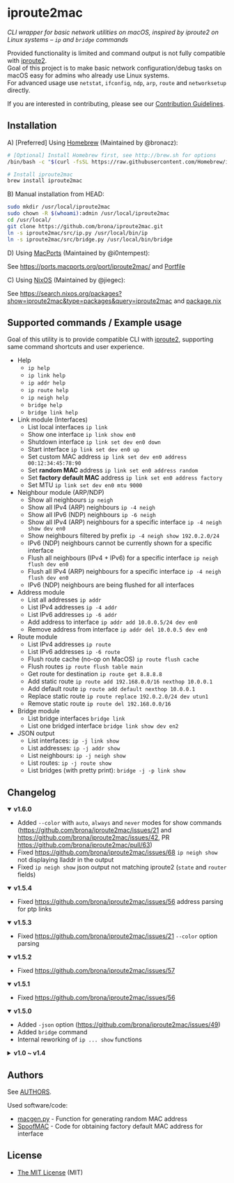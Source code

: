 iproute2mac
===========

*CLI wrapper for basic network utilities on macOS, inspired by iproute2 on Linux systems – `ip` and `bridge` commands*

Provided functionality is limited and command output is not fully compatible with [iproute2].\
Goal of this project is to make basic network configuration/debug tasks on macOS easy for admins who already use Linux systems.\
For advanced usage use `netstat`, `ifconfig`, `ndp`, `arp`, `route` and `networksetup` directly.

If you are interested in contributing, please see our [Contribution Guidelines](./CONTRIBUTING.md).

## Installation

A) [Preferred] Using [Homebrew](http://brew.sh) (Maintained by @bronacz):

```bash
# [Optional] Install Homebrew first, see http://brew.sh for options
/bin/bash -c "$(curl -fsSL https://raw.githubusercontent.com/Homebrew/install/HEAD/install.sh)"

# Install iproute2mac
brew install iproute2mac
```

B) Manual installation from HEAD:

```bash
sudo mkdir /usr/local/iproute2mac
sudo chown -R $(whoami):admin /usr/local/iproute2mac
cd /usr/local/
git clone https://github.com/brona/iproute2mac.git
ln -s iproute2mac/src/ip.py /usr/local/bin/ip
ln -s iproute2mac/src/bridge.py /usr/local/bin/bridge
```

D) Using [MacPorts](https://www.macports.org/) (Maintained by @i0ntempest):

See https://ports.macports.org/port/iproute2mac/ and [Portfile](https://github.com/macports/macports-ports/blob/master/net/iproute2mac/Portfile)

C) Using [NixOS](https://nixos.org/) (Maintained by @jiegec):

See https://search.nixos.org/packages?show=iproute2mac&type=packages&query=iproute2mac and [package.nix](https://github.com/NixOS/nixpkgs/blob/master/pkgs/by-name/ip/iproute2mac/package.nix)


## Supported commands / Example usage

Goal of this utility is to provide compatible CLI with [iproute2], supporting same command shortcuts and user experience.

* Help
  * `ip help`
  * `ip link help`
  * `ip addr help`
  * `ip route help`
  * `ip neigh help`
  * `bridge help`
  * `bridge link help`
* Link module (Interfaces)
  * List local interfaces `ip link`
  * Show one interface `ip link show en0`
  * Shutdown interface `ip link set dev en0 down`
  * Start interface `ip link set dev en0 up`
  * Set custom MAC address `ip link set dev en0 address 00:12:34:45:78:90`
  * Set **random MAC** address `ip link set en0 address random`
  * Set **factory default MAC** address `ip link set en0 address factory`
  * Set MTU `ip link set dev en0 mtu 9000`
* Neighbour module (ARP/NDP)
  * Show all neighbours `ip neigh`
  * Show all IPv4 (ARP) neighbours `ip -4 neigh`
  * Show all IPv6 (NDP) neighbours `ip -6 neigh`
  * Show all IPv4 (ARP) neighbours for a specific interface `ip -4 neigh show dev en0`
  * Show neighbours filtered by prefix `ip -4 neigh show 192.0.2.0/24`
  * IPv6 (NDP) neighbours cannot be currently shown for a specific interface
  * Flush all neighbours (IPv4 + IPv6) for a specific interface `ip neigh flush dev en0`
  * Flush all IPv4 (ARP) neighbours for a specific interface `ip -4 neigh flush dev en0`
  * IPv6 (NDP) neighbours are being flushed for all interfaces
* Address module
  * List all addresses `ip addr`
  * List IPv4 addresses `ip -4 addr`
  * List IPv6 addresses `ip -6 addr`
  * Add address to interface `ip addr add 10.0.0.5/24 dev en0`
  * Remove address from interface `ip addr del 10.0.0.5 dev en0`
* Route module
  * List IPv4 addresses `ip route`
  * List IPv6 addresses `ip -6 route`
  * Flush route cache (no-op on MacOS) `ip route flush cache`
  * Flush routes `ip route flush table main`
  * Get route for destination `ip route get 8.8.8.8`
  * Add static route `ip route add 192.168.0.0/16 nexthop 10.0.0.1`
  * Add default route `ip route add default nexthop 10.0.0.1`
  * Replace static route `ip route replace 192.0.2.0/24 dev utun1`
  * Remove static route `ip route del 192.168.0.0/16`
* Bridge module
  * List bridge interfaces `bridge link`
  * List one bridged interface `bridge link show dev en2`
* JSON output
  * List interfaces: `ip -j link show`
  * List addresses: `ip -j addr show`
  * List neighbours: `ip -j neigh show`
  * List routes: `ip -j route show`
  * List bridges (with pretty print): `bridge -j -p link show`

## Changelog
<details open>
  <summary><b>v1.6.0</b></summary>

- Added `--color` with `auto`, `always` and `never` modes for show commands (https://github.com/brona/iproute2mac/issues/21 and https://github.com/brona/iproute2mac/issues/42, PR https://github.com/brona/iproute2mac/pull/63)
- Fixed https://github.com/brona/iproute2mac/issues/68 `ip neigh show` not displaying lladdr in the output
- Fixed `ip neigh show` json output not matching iproute2 (`state` and `router` fields)

</details>

<details open>
  <summary><b>v1.5.4</b></summary>

- Fixed https://github.com/brona/iproute2mac/issues/56 address parsing for ptp links

</details>

<details open>
  <summary><b>v1.5.3</b></summary>

- Fixed https://github.com/brona/iproute2mac/issues/21 `--color` option parsing

</details>

<details open>
  <summary><b>v1.5.2</b></summary>

- Fixed https://github.com/brona/iproute2mac/issues/57

</details>

<details open>
  <summary><b>v1.5.1</b></summary>

- Fixed https://github.com/brona/iproute2mac/issues/56

</details>

<details open>
  <summary><b>v1.5.0</b></summary>

- Added `-json` option
  (https://github.com/brona/iproute2mac/issues/49)
- Added `bridge` command
- Internal reworking of `ip ... show` functions

</details>

<details>
  <summary><b>v1.0 ~ v1.4</b></summary>
  <details open>
    <summary><b>v1.4.2</b></summary>

  - `-color` option is now being ignored
    (https://github.com/brona/iproute2mac/issues/47, thanks [@lexhuismans](https://github.com/lexhuismans))
  - Added support for double dashed options,\
    e.g. `--color` as well as `-color`
  - `ip route add` now ignores 2 additional arguments,\
    e.g. `ip r a 1.1.1.1 via 2.2.2.2 dev utun5` is interpreted as `ip r a 1.1.1.1 via 2.2.2.2` (https://github.com/brona/iproute2mac/issues/45)

  </details>

  <details open>
    <summary><b>v1.4.1</b></summary>

  - Fixed `ip neigh show dev en0`
    (https://github.com/brona/iproute2mac/issues/43, thanks [@SimonTate](https://github.com/SimonTate))

  </details>

  <details open>
    <summary><b>v1.4.0</b></summary>

  - Internal cleanup and code style changes
  - Added support for blackhole routes `ip route add blackhole 192.0.2.0/24`
    (thanks [@mhio](https://github.com/mhio))
  - :warning: `ip route flush cache` no longer flushes anything
  - `ip route flush table main` flushes all routes
  - `ip neigh show 192.0.2.0/24` filters neighbours
  - Flag compatibility for `-help` and `-Version`
  - Uniform matching for show command alternatives

  </details>

  <details open>
    <summary><b>v1.3.0</b></summary>

  - Migrated to Python 3

  </details>

  <details open>
    <summary><b>v1.2.3</b></summary>

  - Fixed issues with `ip route` on macOS Catalina
    (thanks [@jiegec](https://github.com/jiegec))
  - `ip route` now returns host addresses
    (thanks [@crvv](https://github.com/crvv))
  - Added `ip route flush cache`
    (thanks [@npeters](https://github.com/npeters))
  - Added `ip route replace 192.0.2.0/24 dev utun1`
    (thanks [@npeters](https://github.com/npeters))
  - Added `ip addr add 192.0.2.1/32 peer 192.0.2.1 dev utun1`
    (thanks [@npeters](https://github.com/npeters))

  </details>

  <details open>
    <summary><b>v1.2.2</b></summary>

  - Fixed argument handling while using `ip -4`
    (thanks [@bsholdice](https://github.com/bsholdice))
  - Fixed `ip help`
    (thanks [@KireinaHoro](https://github.com/KireinaHoro))

  </details open>

  <details open>
    <summary><b>v1.2.1</b></summary>

  - Fixed error return codes and test script
  - `ip neigh flush` now requires specific device
    (consistent behaviour with iproute2)

  </details>

  <details open>
    <summary><b>v1.2.0</b></summary>

  - Enhanced input parsing to support arbitrary length commands
    (thanks [@deployable](https://github.com/deployable))
  - Added simple test script
    (thanks [@deployable](https://github.com/deployable))
  - Fixed error return codes to simulate iproute2\
    (currently, help messages are inconsistently printed to stderr for all errors, unlike in iproute2)

  </details>

  <details open>
    <summary><b>v1.1.2</b></summary>

  - `ip route get` now correctly shows `src` for IPv6 addresses (thanks [@codeaholics](https://github.com/codeaholics))

  </details>

  <details open>
    <summary><b>v1.1.1</b></summary>

  - Added `dev` option to `ip route add` command (thanks [@ThangCZ](https://github.com/ThangCZ))

  </details>

  <details open>
    <summary><b>v1.1.0</b></summary>

  - Added source IP address to `ip route get` command
  - Accepted to Homebrew master branch, tap is no longer supported

  </details>

  <details open>
    <summary><b>v1.0.9</b></summary>

  - Fixed versioning

  </details>

  <details open>
    <summary><b>v1.0.8</b></summary>

  - Better error handling and error messages (thanks [@rgcr](https://github.com/rgcr))

  </details>

  <details open>
    <summary><b>v1.0.7</b></summary>

  - Help messages are now sent to stderr (thanks [@rgcr](https://github.com/rgcr))

  </details>

  <details open>
    <summary><b>v1.0.6</b></summary>

  - Fixed `ip -6 neigh` failing for N status flag

  </details>

  <details open>
    <summary><b>v1.0.5</b></summary>

  - Added `s` shortcuts to `show` commands (thanks [@vmoutoussamy](https://github.com/vmoutoussamy))

  </details>

  <details open>
    <summary><b>v1.0.4</b></summary>

  - Added `ip neigh flush` (thanks [@ThangCZ](https://github.com/ThangCZ))
  - Added `dev` option to `ip neigh show` and `ip neigh flush`

  </details>

  <details open>
    <summary><b>v1.0.3</b></summary>

  - Fixed `ifconfig: dev: bad value` in `ip addr del`

  </details>

  <details open>
    <summary><b>v1.0.2</b></summary>

  - Interface name is concatenated to `ip addr` inet rows

  </details>
</details>

## Authors

See [AUTHORS](./AUTHORS).

Used software/code:

* [macgen.py](http://www.linux-kvm.com/sites/default/files/macgen.py) - Function for generating random MAC address
* [SpoofMAC](https://github.com/feross/SpoofMAC) - Code for obtaining factory default MAC address for interface

## License

* [The MIT License](./LICENSE) (MIT)


[iproute2]: http://www.policyrouting.org/iproute2.doc.html
